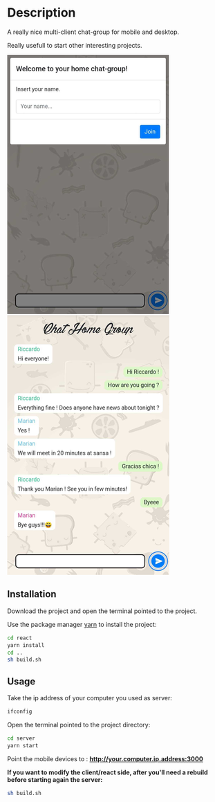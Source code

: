 # Description

A really nice multi-client chat-group for mobile and desktop.

Really usefull to start other interesting projects.

![Image of Intro](./intro.png)
![Image of Chat](./chat.png)

## Installation

Download the project and open the terminal pointed to the project.

Use the package manager [yarn](https://yarnpkg.com/lang/en/) to install the project:


```bash
cd react
yarn install
cd ..
sh build.sh
```

## Usage

Take the ip address of your computer you used as server:

```bash
ifconfig
```

Open the terminal pointed to the project directory:

```bash
cd server
yarn start
```

Point the mobile devices to :   **http://your.computer.ip.address:3000**

**If you want to modify the client/react side, after you'll need a rebuild before starting again the server:**

```bash
sh build.sh
```
